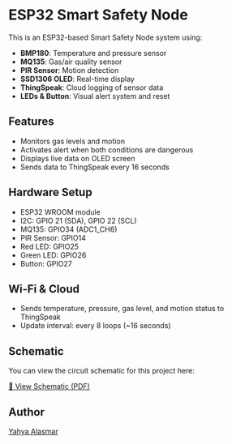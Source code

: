 # ESP32 Smart Safety Node

This is an ESP32-based Smart Safety Node system using:

- **BMP180**: Temperature and pressure sensor
- **MQ135**: Gas/air quality sensor
- **PIR Sensor**: Motion detection
- **SSD1306 OLED**: Real-time display
- **ThingSpeak**: Cloud logging of sensor data
- **LEDs & Button**: Visual alert system and reset

## Features

- Monitors gas levels and motion
- Activates alert when both conditions are dangerous
- Displays live data on OLED screen
- Sends data to ThingSpeak every 16 seconds

## Hardware Setup

- ESP32 WROOM module
- I2C: GPIO 21 (SDA), GPIO 22 (SCL)
- MQ135: GPIO34 (ADC1_CH6)
- PIR Sensor: GPIO14
- Red LED: GPIO25
- Green LED: GPIO26
- Button: GPIO27

## Wi-Fi & Cloud

- Sends temperature, pressure, gas level, and motion status to ThingSpeak
- Update interval: every 8 loops (~16 seconds)

## Schematic

You can view the circuit schematic for this project here:

[📄 View Schematic (PDF)](HardWare/smarthome-draft1-PCB.pdf)


## Author

[Yahya Alasmar](https://github.com/YahyaAlasmar)
